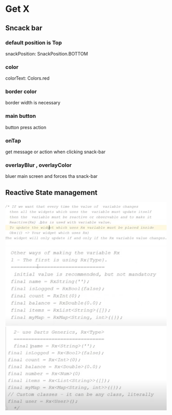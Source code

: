 # Get X 

## Sncack bar
### default position is Top
snackPosition: SnackPosition.BOTTOM
### color
colorText: Colors.red
### border color
border width is necessary 
### main button
button press action
### onTap
get message or action when clicking snack-bar
### overlayBlur , overlayColor
bluer main screen and forces tha snack-bar

## Reactive State management 
![img.png](img.png)
![img_1.png](img_1.png)
![img_2.png](img_2.png)
